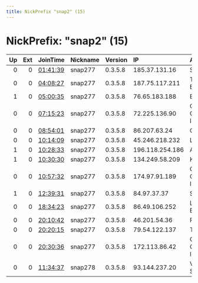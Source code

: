 ```yaml
---
title: NickPrefix "snap2" (15)
---
```


# NickPrefix: "snap2" (15)

|   Up |   Ext | JoinTime                                                                                            | Nickname   | Version   | IP              | AS                         | CC   |   ORp |   Dirp | OS    | Contact   |   eFamMembers |
|-----:|------:|:----------------------------------------------------------------------------------------------------|:-----------|:----------|:----------------|:---------------------------|:-----|------:|-------:|:------|:----------|--------------:|
|    0 |     0 | [01:41:39](https://metrics.torproject.org/rs.html#details/39CBF268AA8AFB0FFE5BC277DA5BA51784BED075) | snap277    | 0.3.5.8   | 185.37.131.16   | SkyNet Ltd.                | ru   | 39991 |      0 | Linux | None      |             1 |
|    0 |     0 | [04:08:27](https://metrics.torproject.org/rs.html#details/BDE3F143B144213D960B9DEBFF41D5AA3D83BE95) | snap277    | 0.3.5.8   | 187.75.117.211  | TELEFu00D4NICA BRASIL S.A  | br   | 43791 |      0 | Linux | None      |             1 |
|    1 |     0 | [05:00:35](https://metrics.torproject.org/rs.html#details/150900264F00BE55DA877BA6895BF5926820B87F) | snap277    | 0.3.5.8   | 76.65.183.188   | Bell Canada                | ca   | 38593 |      0 | Linux | None      |             1 |
|    0 |     0 | [07:15:23](https://metrics.torproject.org/rs.html#details/767935CA389FE3CD7668B28F265B2E58A7AD12E4) | snap277    | 0.3.5.8   | 72.225.136.90   | Charter Communications Inc | us   | 44253 |      0 | Linux | None      |             1 |
|    0 |     0 | [08:54:01](https://metrics.torproject.org/rs.html#details/D62480EBF49AFDD5646A2E0B3FD40497FEFE241A) | snap277    | 0.3.5.8   | 86.207.63.24    | Orange                     | fr   | 34649 |      0 | Linux | None      |             1 |
|    0 |     0 | [10:14:09](https://metrics.torproject.org/rs.html#details/3E54C439BF0E21CAB95C9C6E789C0024C718E396) | snap277    | 0.3.5.8   | 45.246.218.232  | LINKdotNET                 | eg   | 37443 |      0 | Linux | None      |             1 |
|    1 |     0 | [10:28:33](https://metrics.torproject.org/rs.html#details/EE23C8CC991002045C052E4ED8C604E948CE3BAD) | snap277    | 0.3.5.8   | 196.118.254.186 | ASMedi                     | ma   | 39169 |      0 | Linux | None      |             1 |
|    1 |     0 | [10:30:30](https://metrics.torproject.org/rs.html#details/1AE23B7E67157DCBFCE103C822002D4CB0EB0D99) | snap277    | 0.3.5.8   | 134.249.58.209  | Kyivstar PJSC              | ua   | 45767 |      0 | Linux | None      |             1 |
|    0 |     0 | [10:57:32](https://metrics.torproject.org/rs.html#details/EC48B7A1961D1F93E76014F2B5DD3F9ED02BFC87) | snap277    | 0.3.5.8   | 174.97.91.189   | Charter Communications Inc | us   | 46211 |      0 | Linux | None      |             1 |
|    1 |     0 | [12:39:31](https://metrics.torproject.org/rs.html#details/CBEBEC12C04ED133A1D298FE26D58A0991EF39A5) | snap277    | 0.3.5.8   | 84.97.37.37     | SFR SA                     | fr   | 33607 |      0 | Linux | None      |             1 |
|    0 |     0 | [18:34:23](https://metrics.torproject.org/rs.html#details/8A4EB87F9650DCA81ECD194EB413EDE373DDB7BC) | snap277    | 0.3.5.8   | 86.49.106.252   | Liberty Global B.V.        | cz   | 38051 |      0 | Linux | None      |             1 |
|    0 |     0 | [20:10:42](https://metrics.torproject.org/rs.html#details/C37486E3C0D849F169F65ED6F0BF1029EE9ACABB) | snap277    | 0.3.5.8   | 46.201.54.36    | PJSC Ukrtelecom            | ua   | 45165 |      0 | Linux | None      |             1 |
|    0 |     0 | [20:20:15](https://metrics.torproject.org/rs.html#details/B5FB507D5E63E958CA751B2B332B3B9AB472A775) | snap277    | 0.3.5.8   | 79.54.122.137   | Telecom Italia             | it   | 34193 |      0 | Linux | None      |             1 |
|    0 |     0 | [20:30:36](https://metrics.torproject.org/rs.html#details/06A98E474C65ACCF782E86B4468960A7EC4856CC) | snap277    | 0.3.5.8   | 172.113.86.42   | Charter Communications Inc | us   | 34243 |      0 | Linux | None      |             1 |
|    0 |     0 | [11:34:37](https://metrics.torproject.org/rs.html#details/F3F8221CC9AD5564423DD90438A10BE10EEC9DD4) | snap278    | 0.3.5.8   | 93.144.237.20   | Vodafone Italia S.p.A.     | it   | 42123 |      0 | Linux | None      |             1 |
